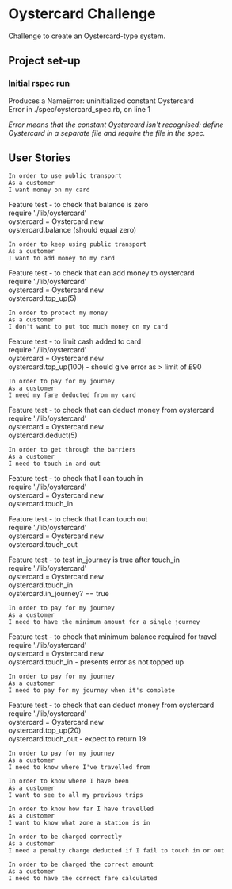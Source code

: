 # Oystercard Challenge

Challenge to create an Oystercard-type system.

## Project set-up

### Initial rspec run
Produces a NameError: uninitialized constant Oystercard  
Error in ./spec/oystercard_spec.rb, on line 1

*Error means that the constant Oystercard isn't recognised: define Oystercard in a separate file and require the file in the spec.*


## User Stories

```
In order to use public transport
As a customer
I want money on my card
```
Feature test - to check that balance is zero  
require './lib/oystercard'  
oystercard = Oystercard.new  
oystercard.balance (should equal zero)

```
In order to keep using public transport
As a customer
I want to add money to my card
```
Feature test - to check that can add money to oystercard  
require './lib/oystercard'  
oystercard = Oystercard.new  
oystercard.top_up(5)

```
In order to protect my money
As a customer
I don't want to put too much money on my card
```
Feature test - to limit cash added to card  
require './lib/oystercard'  
oystercard = Oystercard.new  
oystercard.top_up(100) - should give error as > limit of £90

```
In order to pay for my journey
As a customer
I need my fare deducted from my card
```
Feature test - to check that can deduct money from oystercard  
require './lib/oystercard'  
oystercard = Oystercard.new  
oystercard.deduct(5)

```
In order to get through the barriers
As a customer
I need to touch in and out
```
Feature test - to check that I can touch in  
require './lib/oystercard'  
oystercard = Oystercard.new  
oystercard.touch_in  

Feature test - to check that I can touch out  
require './lib/oystercard'  
oystercard = Oystercard.new  
oystercard.touch_out  

Feature test - to test in_journey is true after touch_in  
require './lib/oystercard'  
oystercard = Oystercard.new  
oystercard.touch_in  
oystercard.in_journey? == true

```
In order to pay for my journey
As a customer
I need to have the minimum amount for a single journey
```
Feature test - to check that minimum balance required for travel  
require './lib/oystercard'  
oystercard = Oystercard.new  
oystercard.touch_in  - presents error as not topped up

```
In order to pay for my journey
As a customer
I need to pay for my journey when it's complete
```
Feature test - to check that can deduct money from oystercard  
require './lib/oystercard'  
oystercard = Oystercard.new  
oystercard.top_up(20)  
oystercard.touch_out - expect to return 19

```
In order to pay for my journey
As a customer
I need to know where I've travelled from

In order to know where I have been
As a customer
I want to see to all my previous trips

In order to know how far I have travelled
As a customer
I want to know what zone a station is in

In order to be charged correctly
As a customer
I need a penalty charge deducted if I fail to touch in or out

In order to be charged the correct amount
As a customer
I need to have the correct fare calculated
```
